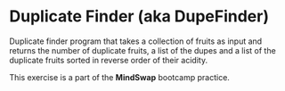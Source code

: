 # Duplicate Finder (aka DupeFinder)

Duplicate finder program that takes a collection of fruits as input
and returns the number of duplicate fruits, a list of the dupes and a list of the duplicate fruits sorted in
reverse order of their acidity.

This exercise is a part of the **MindSwap** bootcamp practice.
